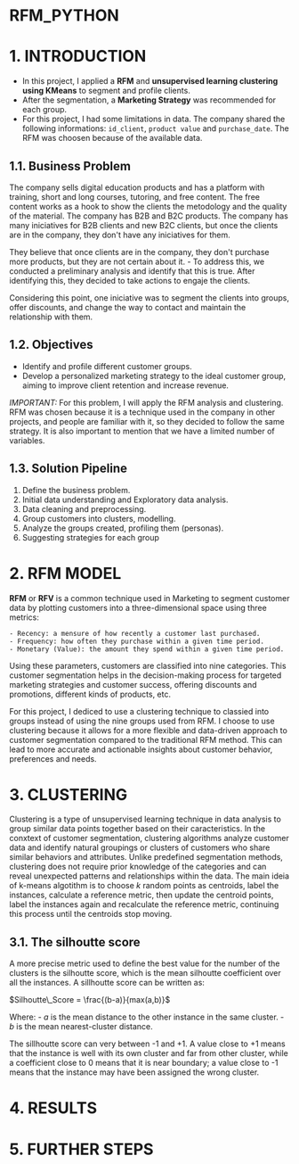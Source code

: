 # RFM_PYTHON
 
# 1. INTRODUCTION

- In this project, I applied a **RFM** and **unsupervised learning clustering using KMeans** to segment and profile clients.
- After the segmentation, a **Marketing Strategy** was recommended for each group.
- For this project, I had some limitations in data. The company shared the following informations: `id_client`, `product value` and `purchase_date`. The RFM was choosen because of the available data.

## 1.1. Business Problem
The company sells digital education products and has a platform with training, short and long courses, tutoring, and free content. The free content works as a hook to show the clients the metodology and the quality of the material. The company has B2B and B2C products.
The company has many iniciatives for B2B clients and new B2C clients, but once the clients are in the company, they don't have any iniciatives for them.

They believe that once clients are in the company, they don't purchase more products, but they are not certain about it.
    - To address this, we conducted a preliminary analysis and identify that this is true. After identifying this, they decided to take actions to engaje the clients.

Considering this point, one iniciative was to segment the clients into groups, offer discounts,  and change the way to contact and maintain the relationship with them.

## 1.2. Objectives
- Identify and profile different customer groups.
- Develop a personalized marketing strategy to the ideal customer group, aiming to improve client retention and increase revenue.

*IMPORTANT:* For this problem, I will apply the RFM analysis and clustering. RFM was chosen because it is a technique used in the company in other projects, and people are familiar with it, so they decided to follow the same strategy. It is also important to mention that we have a limited number of variables.

## 1.3. Solution Pipeline

1. Define the business problem.
2. Initial data understanding and Exploratory data analysis.
3. Data cleaning and preprocessing.
4. Group customers into clusters, modelling.
5. Analyze the groups created, profiling them (personas).
6. Suggesting strategies for each group

# 2. RFM MODEL

**RFM** or **RFV** is a common technique used in Marketing to segment customer data by plotting customers into a three-dimensional space using three metrics:

    - Recency: a mensure of how recently a customer last purchased.
    - Frequency: how often they purchase within a given time period.
    - Monetary (Value): the amount they spend within a given time period.

Using these parameters, customers are classified into nine categories. This customer segmentation helps in the decision-making process for targeted marketing strategies and customer success, offering discounts and promotions, different kinds of products, etc.

For this project, I dediced to use a clustering technique to classied into groups instead of using the nine groups used from RFM. I choose to use clustering because it allows for a more flexible and data-driven approach to customer segmentation compared to the traditional RFM method. This can lead to more accurate and actionable insights about customer behavior, preferences and needs.

# 3. CLUSTERING

Clustering is a type of unsupervised learning technique in data analysis to group similar data points together based on their caracteristics. In the conxtext of customer segmentation, clustering algorithms analyze customer data and identify natural groupings or clusters of customers who share similar behaviors and attributes. Unlike predefined segmentation methods, clustering does not require prior knowledge of the categories and can reveal unexpected patterns and relationships within the data.
The main ideia of k-means algotithm is to choose *k* random points as centroids, label the instances, calculate a reference metric, then update the centroid points, label the instances again and recalculate the reference metric, continuing this process until the centroids stop moving.

## 3.1. The silhoutte score
A more precise metric used to define the best value for the number of the clusters is the silhoutte score, which is the mean silhoutte coefficient over all the instances. A sillhoutte score can be written as:

$Silhoutte\_Score = \frac{(b-a)}{max(a,b)}$

Where:
    - *a* is the mean distance to the other instance in the same cluster.
    - *b* is the mean nearest-cluster distance.

The sillhoutte score can very between -1 and +1. A value close to +1 means that the instance is well with its own cluster and far from other cluster, while a coefficient close to 0 means that it is near boundary; a value close to -1 means that the instance may have been assigned the wrong cluster.


# 4. RESULTS



# 5. FURTHER STEPS

